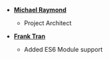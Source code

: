 * **[Michael Raymond](https://github.com/mraymond)**

  * Project Architect

* **[Frank Tran](https://github.com/sowhatdoido)**

  * Added ES6 Module support